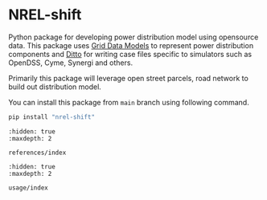 # NREL-shift 

Python package for developing power distribution model using opensource data. This package 
uses [Grid Data Models](https://github.nrel.gov/CADET/grid-data-models) to represent power distribution components and [Ditto](https://github.nrel.gov/CADET/ditto) for writing case files specific to simulators such as OpenDSS, Cyme, Synergi and others.

Primarily this package will leverage open street parcels, road network to build out distribution model. 

You can install this package from `main` branch using following command.

```bash
pip install "nrel-shift"
```

```{toctree}
:hidden: true
:maxdepth: 2

references/index
```

```{toctree}
:hidden: true
:maxdepth: 2

usage/index
```